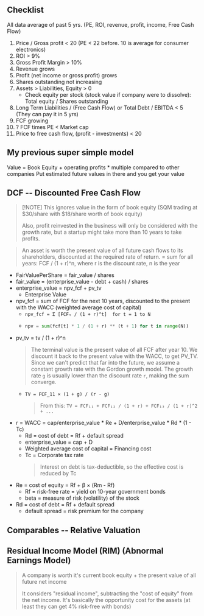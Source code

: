 ## Checklist
All data average of past 5 yrs. (PE, ROI, revenue, profit, income, Free Cash Flow)

1. Price / Gross profit < 20 (PE < 22 before. 10 is average for consumer electronics)
2. ROI > 9%
3. Gross Profit Margin > 10%
4. Revenue grows
5. Profit (net income or gross profit) grows
6. Shares outstanding not increasing
7. Assets > Liabilities, Equity > 0
    - Check equity per stock (stock value if company were to dissolve): Total equity / Shares outstanding
8. Long Term Liabilities / (Free Cash Flow) or Total Debt / EBITDA < 5 (They can pay it in 5 yrs)
9. FCF growing
10. ? FCF times PE < Market cap
11. Price to free cash flow, (profit - investments) < 20

## My previous super simple model
Value = Book Equity + operating profits * multiple compared to other companies
Put estimated future values in there and you get your value

## DCF -- Discounted Free Cash Flow
> [!NOTE] This ignores value in the form of book equity (SQM trading at $30/share with $18/share worth of book equity)
> 
> Also, profit reinvested in the business will only be considered with the growth rate, but a startup might take more than 10 years to take profits.

> An asset is worth the present value of all future cash flows to its shareholders, discounted at the required rate of return.
> = sum for all years: FCF / (1 + r)^n, where r is the discount rate, n is the year

- FairValuePerShare = fair_value / shares
- fair_value = (enterprise_value - debt + cash) / shares
- enterprise_value = npv_fcf + pv_tv
    - Enterprise Value
- npv_fcf = sum of FCF for the next 10 years, discounted to the present with the WACC (weighted average cost of capital)
    - `npv_fcf = Σ [FCFₜ / (1 + r)^t]  for t = 1 to N`
    - ```python
      npv = sum(fcf[t] * 1 / (1 + r) ** (t + 1) for t in range(N))
      ```
- pv_tv = tv / (1 + r)^n
    > The terminal value is the present value of all FCF after year 10. We discount it back to the present value with the WACC, to get PV_TV.
    > Since we can't predict that far into the future, we assume a constant growth rate with the Gordon growth model. The growth rate `g` is usually lower than the discount rate `r`, making the sum converge.
    - `TV = FCF_11 × (1 + g) / (r - g)` 
        > From this: `TV = FCF₁₁ + FCF₁₂ / (1 + r) + FCF₁₃ / (1 + r)^2 + ...`
- r = WACC = cap/enterprise_value * Re + D/enterprise_value * Rd * (1 - Tc)
    - Rd = cost of debt = Rf + default spread
    - enterprise_value = cap + D
    - Weighted average cost of capital = Financing cost
    - Tc = Corporate tax rate
        > Interest on debt is tax-deductible, so the effective cost is reduced by Tc
- Re = cost of equity = Rf + β × (Rm - Rf)
    - Rf = risk-free rate = yield on 10-year government bonds
    - beta = measure of risk (volatility) of the stock
- Rd = cost of debt = Rf + default spread
    - default spread = risk premium for the company

## Comparables -- Relative Valuation


## Residual Income Model (RIM) (Abnormal Earnings Model)
> A company is worth it's current book equity + the present value of all future net income
>
> It considers "residual income", subtracting the "cost of equity" from the net income. It's basically the opportunity cost for the assets (at least they can get 4% risk-free with bonds)


